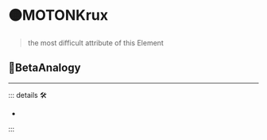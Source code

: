 # 🟠<motor>MOTONKrux</motor>

> the most difficult attribute of this Element

## 🔷<beta>BetaAnalogy</beta>

---

<!-- =================================================== -->
<!-- =================================================== -->
<!-- =================================================== -->
<!-- =================================================== -->
<!-- =================================================== -->
::: details 🛠

-

:::
